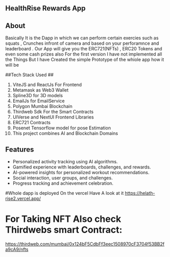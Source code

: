 ## HealthRise Rewards App ##

## About ##
Basically It is the Dapp in which we can perform certain exercies such as squats , Crunches infront of camera and based on your perforamnce and leaderboard . Our App will give you the ERC721(NFTs) , ERC20 Tokens and even some cash prizes also For the first version I have not implemented all the Things But I have Created the simple Prototype of the whiole app how it will be 

##Tech Stack Used ##
1. ViteJS and ReactJs For Frontend
2. Metamask as Web3 Wallet
3. Spline3D for 3D models
4. EmailJs for EmailService
5. Polygon Mumbai Blockchain
6. Thirdweb Sdk For the Smart Contracts
7. UIVerse and NextUI Frontend Libraries
8. ERC721 Contracts
9. Posenet Tensorflow model for pose Estimation
10. This project combines AI  and Blockchain Domains

## Features
- Personalized activity tracking using AI algorithms.
- Gamified experience with leaderboards, challenges, and rewards.
- AI-powered insights for personalized workout recommendations.
- Social interaction, user groups, and challenges.
- Progress tracking and achievement celebration.

#Whole dapp is deployed On the vercel Have A look at it 
https://helath-rise2.vercel.app/

# For Taking NFT Also check Thirdwebs smart Contract:
https://thirdweb.com/mumbai/0x124bF5CdbFf3eec1508970cF3704f53BB2fa9cA9/nfts


